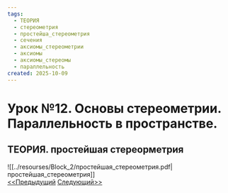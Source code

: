```yaml
---
tags:
  - ТЕОРИЯ
  - стереометрия
  - простейша_стереометрия
  - сечения
  - аксиомы_стереометрии
  - аксиомы
  - аксиомы_стереомы
  - параллельность
created: 2025-10-09
---
```

# Урок №12. Основы стереометрии. Параллельность в пространстве.
## ТЕОРИЯ. простейшая стереорметрия
![[../resourses/Block_2/простейшая_стереометрия.pdf|простейшая_стереометрия]]  
[<<Предыдущий](<../Math 10 class/Lesson 11.md>) [Следующий>>](<Lesson 13>)  